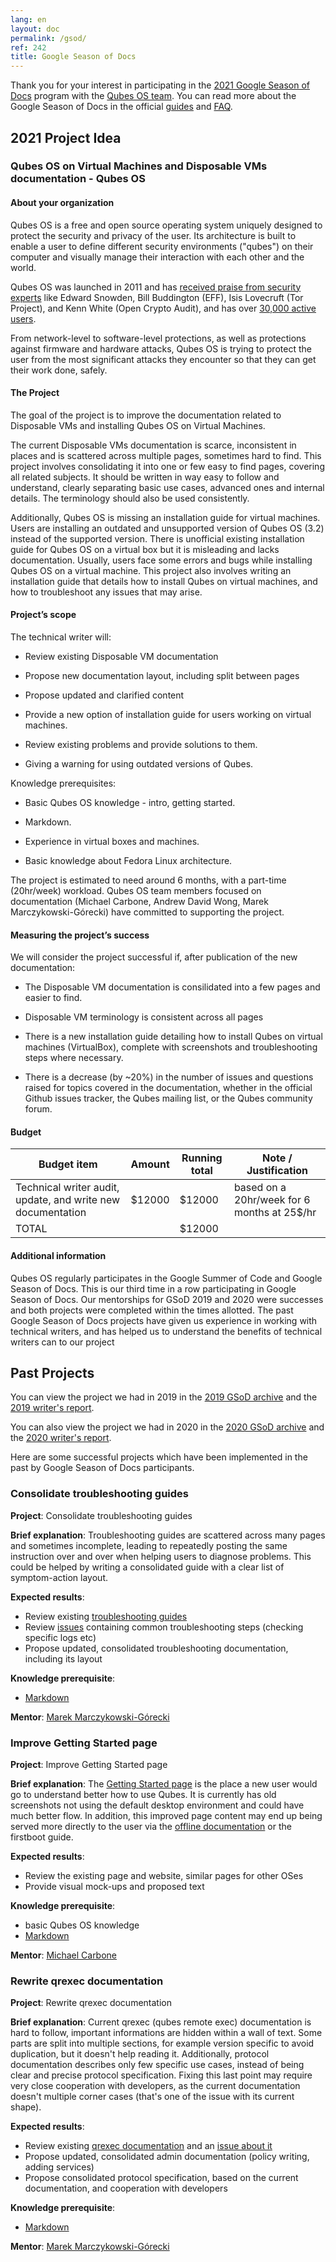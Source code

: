 ```yaml
---
lang: en
layout: doc
permalink: /gsod/
ref: 242
title: Google Season of Docs
---
```


Thank you for your interest in participating in the [2021 Google Season of Docs](https://developers.google.com/season-of-docs/) program with the [Qubes OS team](/team/). You can read more about the Google Season of Docs in the official [guides](https://developers.google.com/season-of-docs/docs/) and [FAQ](https://developers.google.com/season-of-docs/docs/faq).

## 2021 Project Idea 

### Qubes OS on Virtual Machines and Disposable VMs documentation - Qubes OS

#### About your organization

Qubes OS is a free and open source operating system uniquely designed to protect the security and privacy of the user. Its architecture is built to enable a user to define different security environments ("qubes") on their computer and visually manage their interaction with each other and the world.

Qubes OS was launched in 2011 and has [received praise from security experts](https://www.qubes-os.org/experts/) like Edward Snowden, Bill Buddington (EFF), Isis Lovecruft (Tor Project), and Kenn White (Open Crypto Audit), and has over [30,000 active users](https://www.qubes-os.org/statistics/).

From network-level to software-level protections, as well as protections against firmware and hardware attacks, Qubes OS is trying to protect the user from the most significant attacks they encounter so that they can get their work done, safely.

#### The Project

The goal of the project is to improve the documentation related to Disposable VMs and installing Qubes OS on Virtual Machines.

The current Disposable VMs documentation is scarce, inconsistent in places and is scattered across multiple pages, sometimes hard to find. This project involves consolidating it into one or few easy to find pages, covering all related subjects. It should be written in way easy to follow and understand, clearly separating basic use cases, advanced ones and internal details. The terminology should also be used consistently.

Additionally, Qubes OS is missing an installation guide for virtual machines. Users are installing an outdated and unsupported version of Qubes OS (3.2) instead of the supported version. There is unofficial existing installation guide for Qubes OS on a virtual box but it is misleading and lacks documentation. Usually, users face some errors and bugs while installing Qubes OS on a virtual machine. This project also involves writing an installation guide that details how to install Qubes on virtual machines, and how to troubleshoot any issues that may arise. 

#### Project’s scope

The technical writer will:

* Review existing Disposable VM documentation

* Propose new documentation layout, including split between pages

* Propose updated and clarified content

* Provide a new option of installation guide for users working on virtual machines. 

* Review existing problems and provide solutions to them. 

* Giving a warning for using outdated versions of Qubes.

Knowledge prerequisites:

* Basic Qubes OS knowledge - intro, getting started.

* Markdown.

* Experience in virtual boxes and machines.

* Basic knowledge about Fedora Linux architecture.

The project is estimated to need around 6 months, with a part-time (20hr/week) workload. Qubes OS team members focused on documentation (Michael Carbone, Andrew David Wong, Marek Marczykowski-Górecki) have committed to supporting the project.

#### Measuring the project’s success

We will consider the project successful if, after publication of the new documentation:

* The Disposable VM documentation is consilidated into a few pages and easier to find.

* Disposable VM terminology is consistent across all pages

* There is a new installation guide detailing how to install Qubes on virtual machines (VirtualBox), complete with screenshots and troubleshooting steps where necessary. 

* There is a decrease (by ~20%) in the number of issues and questions raised for topics covered in the documentation, whether in the official Github issues tracker, the Qubes mailing list, or the Qubes community forum.

#### Budget

| Budget item | Amount | Running total | Note / Justification |
|-|-|-|-|
| Technical writer audit, update, and write new documentation | $12000 | $12000 | based on a 20hr/week for 6 months at 25$/hr |
| TOTAL |  | $12000 |  |

#### Additional information 
Qubes OS regularly participates in the Google Summer of Code and Google Season of Docs. This is our third time in a row participating in Google Season of Docs. Our mentorships for GSoD 2019 and 2020 were successes and both projects were completed 
within the times allotted. The past Google Season of Docs projects have given us experience in working with technical writers, and has helped us to understand the benefits of technical writers can to our project

## Past Projects

You can view the project we had in 2019 in the [2019 GSoD archive](https://developers.google.com/season-of-docs/docs/2019/participants/project-qubes) and the [2019 writer's report](https://refre.ch/report-qubesos/).

You can also view the project we had in 2020 in the [2020 GSoD archive](https://developers.google.com/season-of-docs/docs/2020/participants/project-qubesos-c1e0) and the [2020 writer's report](https://gist.github.com/PROTechThor/bfe9b8b28295d88c438b6f6c754ae733).

Here are some successful projects which have been implemented in the past by Google Season of Docs participants. 

### Consolidate troubleshooting guides

**Project**: Consolidate troubleshooting guides

**Brief explanation**: Troubleshooting guides are scattered across many pages and sometimes incomplete, leading to repeatedly posting the same instruction over and over when helping users to diagnose problems.
This could be helped by writing a consolidated guide with a clear list of symptom-action layout.

**Expected results**:

- Review existing [troubleshooting guides](/doc/#troubleshooting)
- Review [issues](https://github.com/QubesOS/qubes-issues/issues?q=is%3Aopen+is%3Aissue+label%3A%22C%3A+doc%22) containing common troubleshooting steps (checking specific logs etc)
- Propose updated, consolidated troubleshooting documentation, including its layout

**Knowledge prerequisite**:

- [Markdown](https://daringfireball.net/projects/markdown/)

**Mentor**: [Marek Marczykowski-Górecki](/team/)

### Improve Getting Started page

**Project**: Improve Getting Started page

**Brief explanation**: The [Getting Started page](https://www.qubes-os.org/doc/how-to-get-started/) is the place a new user would go to understand better how to use Qubes. It is currently has old screenshots not using the default desktop environment and could have much better flow. In addition, this improved page content may end up being served more directly to the user via the [offline documentation](https://github.com/QubesOS/qubes-issues/issues/1019) or the firstboot guide. 

**Expected results**: 

 - Review the existing page and website, similar pages for other OSes
 - Provide visual mock-ups and proposed text 

**Knowledge prerequisite**: 

- basic Qubes OS knowledge
- [Markdown](https://daringfireball.net/projects/markdown/)

**Mentor**: [Michael Carbone](/team/)

### Rewrite qrexec documentation

**Project**: Rewrite qrexec documentation

**Brief explanation**: Current qrexec (qubes remote exec) documentation is hard to follow, important informations are hidden within a wall of text.
Some parts are split into multiple sections, for example version specific to avoid duplication, but it doesn't help reading it.
Additionally, protocol documentation describes only few specific use cases, instead of being clear and precise protocol specification.
Fixing this last point may require very close cooperation with developers, as the current documentation doesn't multiple corner cases (that's one of the issue with its current shape).

**Expected results**:

- Review existing [qrexec documentation](https://www.qubes-os.org/doc/qrexec3/) and an [issue about it](https://github.com/QubesOS/qubes-issues/issues/1392)
- Propose updated, consolidated admin documentation (policy writing, adding services)
- Propose consolidated protocol specification, based on the current documentation, and cooperation with developers

**Knowledge prerequisite**:

- [Markdown](https://daringfireball.net/projects/markdown/)

**Mentor**: [Marek Marczykowski-Górecki](/team/)
